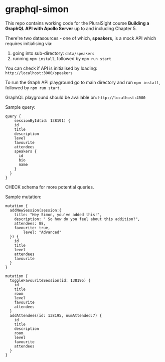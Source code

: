# graphql-simon

This repo contains working code for the PluralSight course **Building a GraphQL API with Apollo Server** up to and including Chapter 5.

There're two datasources - one of which, **speakers**, is a mock API which requires initialising via:
1. going into sub-directory: `data/speakers`
2. running `npm install`, followed by `npm run start`

You can check if API is initialised by loading:  `http://localhost:3000/speakers`

To run the Graph API playground go to main directory and run `npm install`, followed by `npm run start`.

GraphQL playground should be available on: `http://localhost:4000`

Sample query:
```
query {
  	sessionById(id: 138191) {
    id
    title
    description
    level
    favourite
    attendees
    speakers {
      id
      bio
      name
    }
  }
}
```
CHECK schema for more potential queries.


Sample mutation:
```
mutation {
  addNewSession(session:{
    title: "Hey Simon, you've added this!",
    description: " So how do you feel about this addition?",
    attendees: 88,
    favourite: true,
		level: "Advanced"  
  }) {
    id
    title
    level
    attendees
    favourite
  }
}
```


```
mutation {
  toggleFavouriteSession(id: 138195) {
    id
    title
    room
    level
    favourite
    attendees  
  }
  addAttendees(id: 138195, numAttended:7) {
    id
    title
    description
    room
    level
    favourite
    attendees  
  }
}
```
